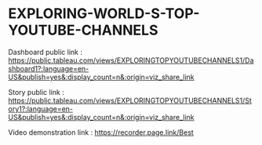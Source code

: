 # EXPLORING-WORLD-S-TOP-YOUTUBE-CHANNELS


Dashboard public link : https://public.tableau.com/views/EXPLORINGTOPYOUTUBECHANNELS1/Dashboard1?:language=en-US&publish=yes&:display_count=n&:origin=viz_share_link

Story public link : https://public.tableau.com/views/EXPLORINGTOPYOUTUBECHANNELS1/Story1?:language=en-US&publish=yes&:display_count=n&:origin=viz_share_link

Video demonstration link : https://recorder.page.link/Best
